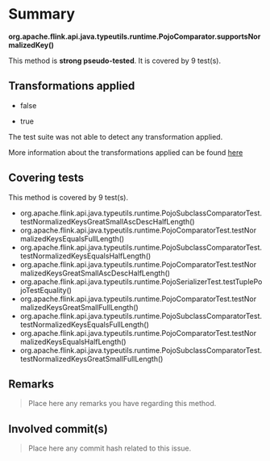 # Summary
**org.apache.flink.api.java.typeutils.runtime.PojoComparator.supportsNormalizedKey()**

This method is **strong pseudo-tested**.
It is covered by 9 test(s). 


## Transformations applied

- false

- true


The test suite was not able to detect any transformation applied.

More information about the transformations applied can be found [here](https://github.com/STAMP-project/pitest-descartes)

## Covering tests
This method is covered by 9 test(s).
* org.apache.flink.api.java.typeutils.runtime.PojoSubclassComparatorTest.testNormalizedKeysGreatSmallAscDescHalfLength()
* org.apache.flink.api.java.typeutils.runtime.PojoComparatorTest.testNormalizedKeysEqualsFullLength()
* org.apache.flink.api.java.typeutils.runtime.PojoSubclassComparatorTest.testNormalizedKeysEqualsHalfLength()
* org.apache.flink.api.java.typeutils.runtime.PojoComparatorTest.testNormalizedKeysGreatSmallAscDescHalfLength()
* org.apache.flink.api.java.typeutils.runtime.PojoSerializerTest.testTuplePojoTestEquality()
* org.apache.flink.api.java.typeutils.runtime.PojoComparatorTest.testNormalizedKeysGreatSmallFullLength()
* org.apache.flink.api.java.typeutils.runtime.PojoSubclassComparatorTest.testNormalizedKeysEqualsFullLength()
* org.apache.flink.api.java.typeutils.runtime.PojoComparatorTest.testNormalizedKeysEqualsHalfLength()
* org.apache.flink.api.java.typeutils.runtime.PojoSubclassComparatorTest.testNormalizedKeysGreatSmallFullLength()


## Remarks
> Place here any remarks you have regarding this method.

## Involved commit(s)

> Place here any commit hash related to this issue.
